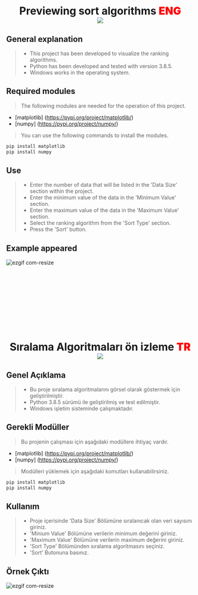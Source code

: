 <h1 align='center'>
    Previewing sort algorithms
    <span style='color:Red; font-weight:1000;'>ENG </span> 
    <br>
    <span> <img src='https://img.shields.io/github/license/mehmtsari/SortAI?style=for-the-badge'/></span>
</h1>

<h2> General explanation </h2>

> - This project has been developed to visualize the ranking algorithms.
> - Python has been developed and tested with version 3.8.5.
> - Windows works in the operating system.

<h2 > Required modules </h2>

> The following modules are needed for the operation of this project.

- [matplotlib] (https://pypi.org/project/matplotlib/)
- [numpy] (https://pypi.org/project/numpy/)

> You can use the following commands to install the modules.

```bash
pip install matplotlib
pip install numpy
```

<h2> Use </h2>

> - Enter the number of data that will be listed in the 'Data Size' section within the project.
> - Enter the minimum value of the data in the 'Minimum Value' section.
> - Enter the maximum value of the data in the 'Maximum Value' section.
> - Select the ranking algorithm from the 'Sort Type' section.
> - Press the 'Sort' button.

<h2>Example appeared </h2>

![ezgif com-resize](https://github.com/mehmtsari/SortAI/assets/120599161/9d692217-fbb4-4a37-ac2a-5af318e18d78)



<div style='margin-bottom:200px'> </div>
<h1 align='center'>
    Sıralama Algoritmaları ön izleme
    <span style='color:Red; font-weight:1000;'>TR </span> 
    <br>
    <span> <img src='https://img.shields.io/github/license/mehmtsari/SortAI?style=for-the-badge'/></span>
</h1>

<h2> Genel Açıklama </h2>

> - Bu proje sıralama algoritmalarını görsel olarak göstermek için geliştirilmiştir.
> - Python 3.8.5 sürümü ile geliştirilmiş ve test edilmiştir.
> - Windows işletim sisteminde çalışmaktadır.

<h2 > Gerekli Modüller </h2>

> Bu projenin çalışması için aşağıdaki modüllere ihtiyaç vardır.

- [matplotlib] (https://pypi.org/project/matplotlib/)
- [numpy] (https://pypi.org/project/numpy/)

> Modülleri yüklemek için aşağıdaki komutları kullanabilirsiniz.

```bash
pip install matplotlib
pip install numpy
```

<h2> Kullanım </h2>

> - Proje içerisinde 'Data Size' Bölümüne sıralanıcak olan veri sayısını giriniz.
> - 'Minium Value' Bölümüne verilerin minimum değerini giriniz.
> - 'Maximum Value' Bölümüne verilerin maximum değerini giriniz.
> - 'Sort Type' Bölümünden sıralama algoritmasını seçiniz.
> - 'Sort' Butonuna basınız.

<h2> Örnek Çıktı </h2>

![ezgif com-resize](https://github.com/mehmtsari/SortAI/assets/120599161/9d692217-fbb4-4a37-ac2a-5af318e18d78)
